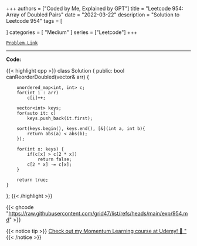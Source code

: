 
+++
authors = ["Coded by Me, Explained by GPT"]
title = "Leetcode 954: Array of Doubled Pairs"
date = "2022-03-22"
description = "Solution to Leetcode 954"
tags = [
    
]
categories = [
    "Medium"
]
series = ["Leetcode"]
+++



[`Problem Link`](https://leetcode.com/problems/array-of-doubled-pairs/description/)

---

**Code:**

{{< highlight cpp >}}
class Solution {
public:
    bool canReorderDoubled(vector<int>& arr) {
        
        unordered_map<int, int> c;
        for(int i : arr)
            c[i]++;
        
        vector<int> keys;
        for(auto it: c)
            keys.push_back(it.first);
        
        sort(keys.begin(), keys.end(), [&](int a, int b){
            return abs(a) < abs(b);
        });
        
        for(int x: keys) {
            if(c[x] > c[2 * x])
                return false;
            c[2 * x] -= c[x];
        }
        
        return true;
    }
};
{{< /highlight >}}

{{< ghcode "https://raw.githubusercontent.com/grid47/list/refs/heads/main/exp/954.md" >}}

{{< notice tip >}}
[Check out my Momentum Learning course at Udemy! 🚀 "](https://www.udemy.com/course/blind-75-the-data-structures-and-algorithms-essentials/)
{{< /notice >}}

